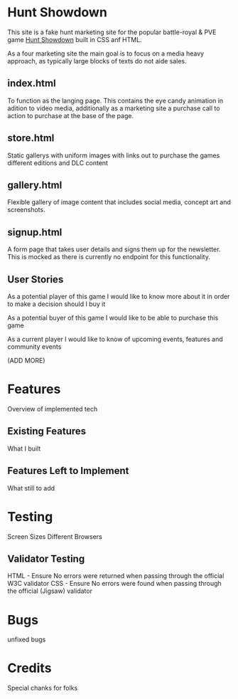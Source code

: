 # Hunt Showdown

This site is a fake hunt marketing site for the popular battle-royal & PVE game [Hunt Showdown](https://www.huntshowdown.com/) built in CSS anf HTML.

As a four marketing site the main goal is to focus on a media heavy approach, as typically large blocks of texts do not aide sales.

## index.html

To function as the langing page. 
This contains the eye candy animation in adition to video media, additionally as a marketing site a purchase call to action to purchase at the base of the page.

## store.html 

Static gallerys with uniform images with links out to purchase the games different editions and DLC content

## gallery.html

Flexible gallery of image content that includes social media, concept art and screenshots.

## signup.html

A form page that takes user details and signs them up for the newsletter. This is mocked as there is currently no endpoint for this functionality.

## User Stories

As a potential player of this game I would like to know more about it in order to make a decision should I buy it

As a potential buyer of this game I would like to be able to purchase this game

As a current player I would like to know of upcoming events, features and community events



(ADD MORE)

# Features
Overview of implemented tech

## Existing Features
What I built


## Features Left to Implement
What still to add

# Testing

Screen Sizes
Different Browsers

## Validator Testing

HTML - Ensure No errors were returned when passing through the official W3C validator
CSS - Ensure No errors were found when passing through the official (Jigsaw) validator

# Bugs

unfixed bugs

# Credits

Special chanks for folks